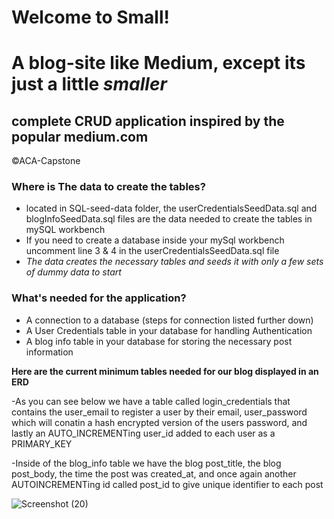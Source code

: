 # **Welcome to Small!** 
# A blog-site like Medium, except its just a little *smaller*
## complete CRUD application inspired by the popular medium.com
©ACA-Capstone

### Where is The data to create the tables?
* located in SQL-seed-data folder, the userCredentialsSeedData.sql and blogInfoSeedData.sql files are the data needed to create the tables in mySQL workbench
* If you need to create a database inside your mySql workbench uncomment line 3 & 4 in the userCredentialsSeedData.sql file
* *The data creates the necessary tables and seeds it with only a few sets of dummy data to start*

### What's needed for the application?
* A connection to a database (steps for connection listed further down)
* A User Credentials table in your database for handling Authentication
* A blog info table in your database for storing the necessary post information

**Here are the current minimum tables needed for our blog displayed in an ERD**

-As you can see below we have a table called login_credentials that contains the user_email to register a user by their email,
user_password which will conatin a hash encrypted version of the users password, and lastly an AUTO_INCREMENTing user_id added to each user as a PRIMARY_KEY

-Inside of the blog_info table we have the blog post_title, the blog post_body, the time the post was created_at, and once again another 
AUTOINCREMENTing id called post_id to give unique identifier to each post


![Screenshot (20)](https://user-images.githubusercontent.com/90695804/159587222-a76fe0b9-c7f2-468a-97cb-2d861bf2f1b4.png)
